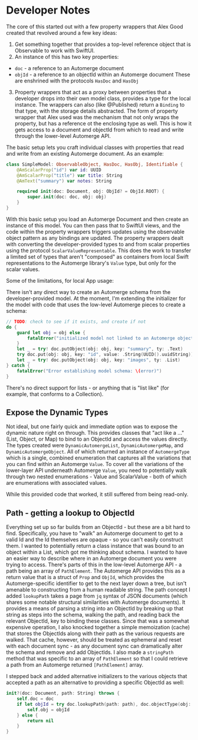 # Developer Notes

The core of this started out with a few property wrappers that Alex Good created that revolved around a few key ideas:

1. Get something together that provides a top-level reference object that is Observable to work with SwiftUI.
2. An instance of this has two key properties:
  - `doc` - a reference to an Automerge document
  - `objId` - a reference to an objectId within an Automerge document
  These are enshrined with the protocols `HasDoc` and `HasObj`
3. Property wrappers that act as a proxy between properties that a developer drops into their own model class, provides a type for the local instance. 
The wrappers can also (like @Published) return a `Binding` to that type, with the storage details abstracted.
The form of property wrapper that Alex used was the mechanism that not only wraps the property, but has a reference ot the enclosing type as well. 
This is how it gets access to a document and objectId from which to read and write through the lower-level Automerge API. 

The basic setup lets you craft individual classes with properties that read and write from an existing Automerge document. As an example:

```swift
class SimpleModel: ObservableObject, HasDoc, HasObj, Identifiable {
    @AmScalarProp("id") var id: UUID
    @AmScalarProp("title") var title: String
    @AmText("summary") var notes: String

    required init(doc: Document, obj: ObjId? = ObjId.ROOT) {
        super.init(doc: doc, obj: obj)
    }
}
```

With this basic setup you load an Automerge Document and then create an instance of this model.
You can then pass that to SwiftUI views, and the code within the property wrappers triggers updates using the  observable object pattern as any bindings are updated.
The property wrappers dealt with converting the developer-provided types to and from scalar properties using the protocol `ScalarValueRepresentable`.
This does the work to transfer a limited set of types that aren't "composed" as containers from local Swift representations to the Automerge library's `Value` type, but only for the scalar values. 

Some of the limitations, for local App usage:

There isn't any direct way to create an Automerge schema from the developer-provided model. 
At the moment, I'm extending the initializer for the model with code that uses the low-level Automerge pieces to create a schema:
```swift
// TODO: check to see if it exists, and create if not
do {
    guard let obj = obj else {
        fatalError("initialized model not linked to an Automerge objectId.")
    }
    let _ = try! doc.putObject(obj: obj, key: "summary", ty: .Text)
    try doc.put(obj: obj, key: "id", value: .String(UUID().uuidString))
    let _ = try! doc.putObject(obj: obj, key: "images", ty: .List)
} catch {
    fatalError("Error establishing model schema: \(error)")
}
```

There's no direct support for lists - or anything that is "list like" (for example, that conforms to a Collection).

## Expose the Dynamic Types

Not ideal, but one fairly quick and immediate option was to expose the dynamic nature right on through.
This provides classes that "act like a ..." (List, Object, or Map) to bind to an ObjectId and access the values directly.
The types created were `DynamicAutomergeList`, `DynamicAutomergeMap`, and `DynamicAutomergeObject`.
All of which returned an instance of `AutomergeType` which is a single, combined enumeration that captures all the variations that you can find within an Automerge `Value`.
To cover all the variations of the lower-layer API underneath Automerge `Value`, you need to potentially walk through two nested enumerations - Value and ScalarValue - both of which are enumerations with associated values.

While this provided code that worked, it still suffered from being read-only.

## Path - getting a lookup to ObjectId

Everything set up so far builds from an ObjectId - but these are a bit hard to find. 
Specifically, you have to "walk" an Automerge document to get to a valid Id and the Id themselves are opaque - so you can't easily construct them.
I wanted to potentially return a class instance that was bound to an object within a List, which got me thinking about schema. 
I wanted to have an easier way to describe where in an Automerge document you were trying to access.
There's parts of this in the low-level Automerge API - a path being an array of `PathElement`.
The Automerge API provides this as a return value that is a struct of `Prop` and `ObjId`, which provides the Automerge-specific identifier to get to the next layer down a tree, but isn't amenable to constructing from a human readable string.
The path concept I added `lookupPath` takes a page from `jq` syntax of JSON documents (which shares some notable structural similarities with Automerge documents). 
It provides a means of parsing a string into an ObjectId by breaking up that string as steps into the schema,
walking the path, and reading back the relevant ObjectId, key to binding these classes.
Since that was a somewhat expensive operation, I also knocked together a simple memoization (cache) that
stores the ObjectIds along with their path as the various requests are walked. 
That cache, however, should be treated as ephemeral and reset with each document sync - as any document sync can dramatically alter the schema and remove and add ObjectIds.
I also made a `stringPath` method that was specific to an array of `PathElement` so that I could retrieve a path from an Automerge returned `[PathElement]` array.

I stepped back and added alternative initializers to the various objects that accepted a path as an alternative to providing a specific ObjectId as well:

```swift
init?(doc: Document, path: String) throws {
    self.doc = doc
    if let objId = try doc.lookupPath(path: path), doc.objectType(obj: objId) == .List {
        self.obj = objId
    } else {
        return nil
    }
}
```

